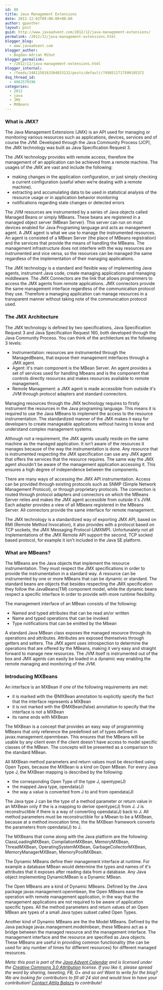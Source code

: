 ```yaml
---
id: 88
title: Java Management Extensions
date: 2012-12-02T09:00:00+00:00
author: gpanther
layout: post
guid: http://www.javaadvent.com/2012/12/java-management-extensions/
permalink: /2012/12/java-management-extensions.html
blogger_blog:
  - www.javaadvent.com
blogger_author:
  - Bogdan-Adrian Mihut
blogger_permalink:
  - /2012/12/java-management-extensions.html
blogger_internal:
  - /feeds/2481158163384033132/posts/default/7498511717599105372
dsq_thread_id:
  - 4962579196
categories:
  - 2012
  - java
  - JMX
  - MXBeans
---
```

<h3>What is JMX?</h3> <p>The Java Management Extensions (JMX) is an API used for managing or monitoring various resources such as applications, devices, services and of course the JVM. Developed through the Java Community Process (JCP), the JMX technology was built as Java Specification Request 3.</p> <p>The JMX technology provides with remote access, therefore the management of an application can be achieved from a remote machine. The usages of the JMX are vast and include the following:</p> <ul><li>making changes in the application configuration, or just simply checking a current configuration (useful when we’re dealing with a remote machine).</li><li>extracting and accumulating data to be used in statistical analysis of the resource usage or in application behavior monitoring</li><li>notifications regarding state changes or detected errors</li></ul> <p>The JVM resources are instrumented by a series of Java objects called Managed Beans or simply MBeans. These beans are registered in a managed object server (MBean Server). This server can run on most devices enabled for Java Programing language and acts as management agent. A JMX agent is what we use to manage the instrumented resources. An agent is consisted of a MBean Server (the place of MBeans registration) and the services that provide the means of handling the MBeans. The management infrastructure does not interfere with the way resources are instrumented and vice versa, so the resources can be managed the same regardless of the implementation of their managing applications.</p> <p>The JMX technology is a standard and flexible way of implementing Java agents, instrument Java code, create managing applications and managing middleware. The JMX Connectors are the link that allows programmers to access the JMX agents from remote applications. JMX connectors provide the same management interface regardless of the communication protocol they use. Therefore a managing application can manage resources in a transparent manner without taking note of the communication protocol used.</p> <h3>The JMX Architecture</h3> <p>The JMX technology is defined by two specifications, Java Specification Request 3 and Java Specification Request 160, both developed through the Java Community Process. You can think of the architecture as the following 3 levels:</p> <ul><li>Instrumentation: resources are instrumented through the ManagedBeans, that expose  their management interfaces through a JMX agent.</li><li>Agent: it's main component is the MBean Server. An agent provides a set of services used for handling Mbeans and is the component that controls directly resources and makes resources available to remote management.</li><li>Remote Management: a JMX agent is made accessible from outside it's JVM through protocol adapters and standard connectors.</li></ul> <p>Managing resources through the JMX technology requires to firstly instrument the resources in the Java programing language. This means it is required to use the Java MBeans to implement the access to the resource instrumentation. The standardized manner of the JMX makes it easy for developers to create manageable applications without having to know and understand complex management systems.</p> <p>Although not a requirement, the JMX agents usually reside on the same machine as the managed application. It isn’t aware of the resources it manages because of the way the instrumentation is done. Any resource that is instrumented respecting the JMX specification can use any JMX agent that offers the services that the resource requires. The same way the JMX agent shouldn't be aware of the management application accessing it. This ensures a high degree of independence between the components.</p> <p>There are many ways of accessing the JMX API instrumentation. Access can be provided through existing protocols such as SNMP (Simple Network Management Protocol), or through proprietary protocols. The connection is routed through protocol adapters and connectors on which the MBeans Server relies and makes the JMX agent accessible from outside it's JVM. Each adapter provides a view of all MBeans registered in the MBeans Server. All connectors provide the same interface for remote management.</p> <p>The JMX technology is a standardized way of exporting JMX API, based on RMI (Remote Method Invocation), it also provides with a protocol based on TCP sockets, the JMX Messaging Protocol (JMXMP). Unfortunalety not all implementations of the JMX Remote API support the second, TCP socked based protocol, for example it isn't included in the Java SE platform.</p> <h3>What are MBeans?</h3> <p>The MBeans are the Java objects that implement the resource instrumentation. They must respect the JMX specifications in order to provide the instrumentation in a standard way. A resource can be instrumented by one or more MBeans that can be dynamic or standard. The standard beans are objects that besides respecting the JMX specification they follow the JavaBeans(TM) component model, while the dynamic beans respect a specific interface in order to provide with more runtime flexibility.</p> <p>The management interface of an MBean consists of the following:</p> <ul><li>Named and typed attributes that can be read an/or written</li><li>Name and typed operations that can be invoked</li><li>Type notifications that can be emitted by the Mbean</li></ul> <p>A standard Java MBean class exposes the managed resource through its operations and attributes. Attributes are exposed themselves through getters and setters. The JMX agent uses introspection to determine the operations that are offered by the MBeans, making it very easy and straight forward to manage new resources. The JVM itself is instrumented out of the box and JMX agents can easily be loaded in a dynamic way enabling the remote managing and monitoring of the JVM.</p> <h3>Introducing MXBeans</h3> <p>An interface is an MXBean if one of the following requirements are met:</p> <ul><li>it is marked with the @MXBean annotation to explicitly specify the fact that the interface represents a MXBean</li><li>it is not marked with the @MXBean(false) annotation to specify that the interface is not a MXBean</li><li>its name ends with MXBean</li></ul> <p>The MXBean is a concept that provides an easy way of programming MBeans that only reference the predefined set of types defined in javax.management.openmbean. This ensures that the MBeans will be usable by any client even if the client doesn't have access to model specific classes of the MBean. The concepts will be presented as a comparison to the standard MBean.</p> <p>All MXBean method parameters and return values must be described using Open Types, because the MXBean is a kind on Open MBean. For every Java type J, the MXBean mapping is described by the following:</p> <ul><li>the corresponding Open Type of the type J, opentype(J)</li><li>the mapped Java type, opendata(J)</li><li>the way a value is converted from J to and from opendata(J)</li></ul> <p>The Java type J can be the type of a method parameter or return value in an MXBean only if the is a mapping to derive opentype(J) from J. J is reconstructible if there is a way of converting opendata(J) back to J. All method parameters must be reconstructible for a Mbean to be a MXBean, because at a method invocation time, the the MXBean framework converts the parameters from opendata(J) to J.</p> <p>The MXBeans that come along with the Java platform are the following: ClassLoadingMXBean, CompilationMXBean, MemoryMXBean, ThreadMXBean, OperatingSystemMXBean, GarbageCollectorMXBean, MemoryManagerMXBean, MemoryPoolMXBean.</p> <p>The Dynamic MBeans define their management interface at runtime. For example a database MBean would determine the types and names of it's attributes that it exposes after reading data from a database. Any Java object implementing DynamicMBean is a Dynamic MBean.</p> <p>The Open MBeans are a kind of Dynamic MBeans. Defined by the Java package javax.management.openmbean, the Open MBeans ease the operation with remote management application, in the way that the management applications are not required to be aware of application specific types. All the method parameters and return values of an Open MBean are types of a small Java types subset called Open Types.</p> <p>Another kind of Dynamic MBeans are the the Model MBeans. Defined by the Java package javax.management.modelmbean, these MBeans act as a bridge between the managed resource and the management interface. The management interface and the resource are specified as Java objects. These MBeans are useful in providing common functionality (the can be used for any number of times for different resources) for different managed resources.</p> <p><em>Meta: this post is part of the <a href="http://javaadvent.com/">Java Advent Calendar</a> and is licensed under the <a href="https://creativecommons.org/licenses/by/3.0/">Creative Commons 3.0 Attribution</a> license. If you like it, please spread the word by sharing, tweeting, FB, G+ and so on! Want to write for the blog? We are looking for contributors to fill all 24 slot and would love to have your contribution! <a href="mailto:dify.ltd@gmail.com">Contact Attila Balazs</a> to contribute!</em></p>